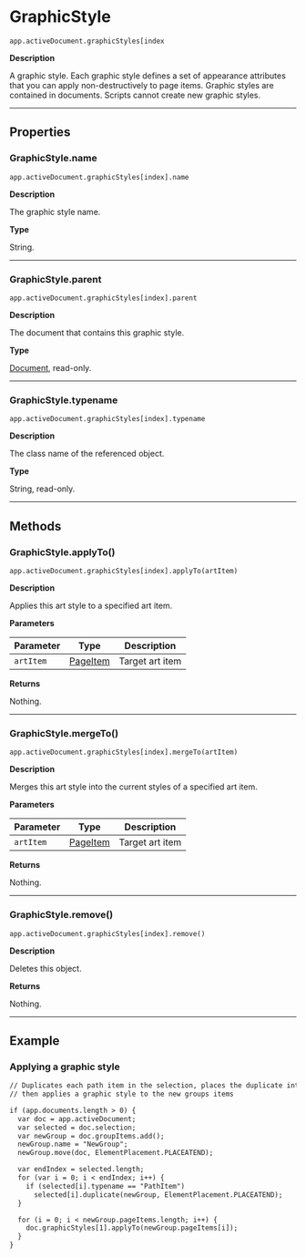 # GraphicStyle

`app.activeDocument.graphicStyles[index`

**Description**

A graphic style. Each graphic style defines a set of appearance attributes that you can apply non-destructively to page items. Graphic styles are contained in documents. Scripts cannot create new graphic styles.

---

## Properties

### GraphicStyle.name

`app.activeDocument.graphicStyles[index].name`

**Description**

The graphic style name.

**Type**

String.

---

### GraphicStyle.parent

`app.activeDocument.graphicStyles[index].parent`

**Description**

The document that contains this graphic style.

**Type**

[Document](Document.md#jsobjref-document), read-only.

---

### GraphicStyle.typename

`app.activeDocument.graphicStyles[index].typename`

**Description**

The class name of the referenced object.

**Type**

String, read-only.

---

## Methods

### GraphicStyle.applyTo()

`app.activeDocument.graphicStyles[index].applyTo(artItem)`

**Description**

Applies this art style to a specified art item.

**Parameters**

| Parameter   | Type                                      | Description     |
|-------------|-------------------------------------------|-----------------|
| `artItem`   | [PageItem](PageItem.md#jsobjref-pageitem) | Target art item |

**Returns**

Nothing.

---

### GraphicStyle.mergeTo()

`app.activeDocument.graphicStyles[index].mergeTo(artItem)`

**Description**

Merges this art style into the current styles of a specified art item.

**Parameters**

| Parameter   | Type                                      | Description     |
|-------------|-------------------------------------------|-----------------|
| `artItem`   | [PageItem](PageItem.md#jsobjref-pageitem) | Target art item |

**Returns**

Nothing.

---

### GraphicStyle.remove()

`app.activeDocument.graphicStyles[index].remove()`

**Description**

Deletes this object.

**Returns**

Nothing.

---

## Example

### Applying a graphic style

```default
// Duplicates each path item in the selection, places the duplicate into a new group,
// then applies a graphic style to the new groups items

if (app.documents.length > 0) {
  var doc = app.activeDocument;
  var selected = doc.selection;
  var newGroup = doc.groupItems.add();
  newGroup.name = "NewGroup";
  newGroup.move(doc, ElementPlacement.PLACEATEND);

  var endIndex = selected.length;
  for (var i = 0; i < endIndex; i++) {
    if (selected[i].typename == "PathItem")
      selected[i].duplicate(newGroup, ElementPlacement.PLACEATEND);
  }

  for (i = 0; i < newGroup.pageItems.length; i++) {
    doc.graphicStyles[1].applyTo(newGroup.pageItems[i]);
  }
}
```
